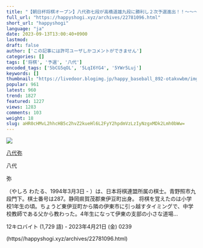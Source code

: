 ```yaml
---
title: "【朝日杯将棋オープン】八代弥七段が高橋道雄九段に勝利し２次予選進出！！～～～。 "
full_url: "https://happyshogi.xyz/archives/22781096.html"
short_url: "happyshogi"
language: "ja"
date: 2023-09-13T13:00:40+0900
lastmod: 
draft: false
author: ['この記事には許可ユーザしかコメントができません']
categories: []
tags: ['将棋', '予選', '八代']
encoded_tags: ['5bCG5qOL', '5LqI6YG4', '5YWr5Luj']
keywords: []
thumbnail: "https://livedoor.blogimg.jp/happy_baseball_892-otakvwbm/imgs/d/4/d45f94ce-s.jpg"
popular: 961
latest: 960
trend: 1827
featured: 1227
views: 1283
comments: 103
weight: 18
slug: aHR0cHMvL2hhcHB5c2hvZ2kueHl6L2FyY2hpdmVzLzIyNzgxMDk2Lmh0bWw=
---
```


![](https://livedoor.blogimg.jp/happy_baseball_892-otakvwbm/imgs/d/4/d45f94ce-s.jpg)

<div><a target='_blank' href='https//ja.wikipedia.org/wiki/%E5%85%AB%E4%BB%A3%E5%BC%A5' title='八代弥'><p>八代弥</p></a> <p class='searchresult'><p>八代</p> <p>弥</p>（やしろ わたる、1994年3月3日 - ）は、日本将棋連盟所属の棋士。青野照市九段門下。棋士番号は287。静岡県賀茂郡東伊豆町出身。 将棋を覚えたのは小学校1年生の頃。ちょうど東伊豆町から隣の伊東市に引っ越すタイミングで、中学校教師である父から教わった。4年生になって伊東の支部の小さな道場…</p> <p class='mw-search-result-data'>12キロバイト (1,729 語) - 2023年4月21日 (金) 0239</p></div>

(https//happyshogi.xyz/archives/22781096.html)
